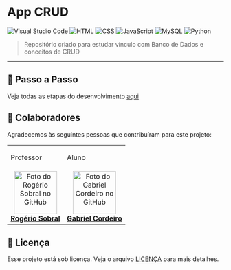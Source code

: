 # App CRUD

![Visual Studio Code](https://img.shields.io/badge/-Visual%20Studio%20Code-2B579A?style=for-the-badge&logo=visual-studio-code&logoColor=007ACC)
![HTML](https://img.shields.io/badge/HTML5-E34F26?style=for-the-badge&logo=html5&logoColor=white)
![CSS](https://img.shields.io/badge/CSS3-1572B6?style=for-the-badge&logo=css3&logoColor=white)
![JavaScript](https://img.shields.io/badge/JavaScript-F7DF1E?style=for-the-badge&logo=javascript&logoColor=black)
![MySQL](https://img.shields.io/badge/MySQL-0078D4?style=for-the-badge&logo=mysql&logoColor=EF9600)
![Python](https://img.shields.io/badge/Python-14354C?style=for-the-badge&logo=python&logoColor=white)
 
> Repositório criado para estudar vínculo com Banco de Dados e conceitos de CRUD

---

## 📝 Passo a Passo

Veja todas as etapas do desenvolvimento [aqui](https://pool-list-3eb.notion.site/Flask-App-CRUD-150f140461e5808aa660fa57741e238c)

## 🤝 Colaboradores

Agradecemos às seguintes pessoas que contribuíram para este projeto:

<table>
  <tr>
    <td>
      <p>Professor</p>
    </td>
   <td>
      <p>Aluno</p>
    </td>
  </tr>
  <tr>
    <td align="center">
      <a href="https://github.com/RogerSobral" title="GitHub do Rogério Sobral">
        <img src="https://avatars.githubusercontent.com/u/47829562?v=4" width="100px;" alt="Foto do Rogério Sobral no GitHub"/><br>
        <b>Rogério Sobral</b>
      </a>
    </td>
    <td align="center">
      <a href="https://github.com/GabrielFRCordeiro" title="GitHub do Gabriel Cordeiro">
        <img src="https://avatars.githubusercontent.com/u/120519526?v=4" width="100px;" alt="Foto do Gabriel Cordeiro no GitHub"/><br>
        <b>Gabriel Cordeiro</b>
      </a>
    </td>
  </tr>
</table>

## 📝 Licença

Esse projeto está sob licença. Veja o arquivo [LICENÇA](LICENSE.md) para mais detalhes.
